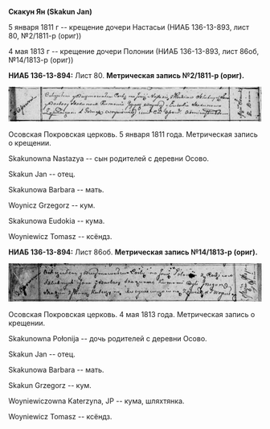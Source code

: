 **Скакун Ян (Skakun Jan)**

5 января 1811 г -- крещение дочери Настасьи (НИАБ 136-13-893, лист 80,
№2/1811-р (ориг))

4 мая 1813 г -- крещение дочери Полонии (НИАБ 136-13-893, лист 86об,
№14/1813-р (ориг))

**НИАБ 136-13-894:** Лист 80. **Метрическая запись №2/1811-р (ориг).**

![](./media/0c30db3ef1188bec70846eac23374e0f38a56f87.png)

Осовская Покровская церковь. 5 января 1811 года. Метрическая запись о
крещении.

Skakunowna Nastazya -- сын родителей с деревни Осовo.

Skakun Jan -- отец.

Skakunowa Barbara -- мать.

Woynicz Grzegorz -- кум.

Skakunowa Eudokia -- кума.

Woyniewicz Tomasz -- ксёндз.

**НИАБ 136-13-894:** Лист 86об. **Метрическая запись №14/1813-р
(ориг).**

![](./media/81daaf65859938110c5a15291af649521a393804.png)

Осовская Покровская церковь. 4 мая 1813 года. Метрическая запись о
крещении.

Skakunowna Połonija -- дочь родителей с деревни Осовo.

Skakun Jan -- отец.

Skakunowa Barbara -- мать.

Skakun Grzegorz -- кум.

Woyniewiczowna Katerzyna, JP -- кума, шляхтянка.

Woyniewicz Tomasz -- ксёндз.
